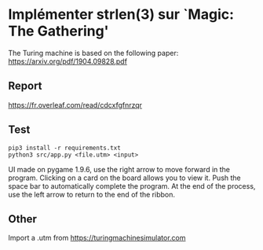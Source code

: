 # Implémenter strlen(3) sur `Magic: The Gathering'

The Turing machine is based on the following paper:
https://arxiv.org/pdf/1904.09828.pdf

## Report

https://fr.overleaf.com/read/cdcxfgfnrzqr

## Test

```
pip3 install -r requirements.txt
python3 src/app.py <file.utm> <input>
```

UI made on pygame 1.9.6, use the right arrow to move forward in the
program. Clicking on a card on the board allows you to view it. Push the
space bar to automatically complete the program. At the end of the process, 
use the left arrow to return to the end of the ribbon.

## Other

Import a .utm from https://turingmachinesimulator.com
